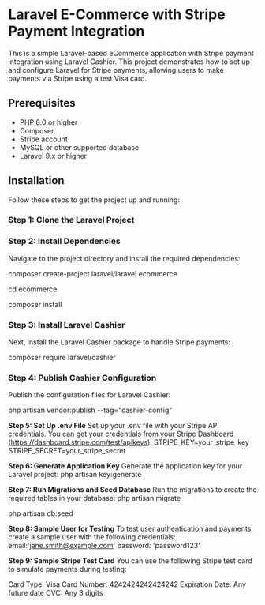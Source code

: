 # Laravel E-Commerce with Stripe Payment Integration

This is a simple Laravel-based eCommerce application with Stripe payment integration using Laravel Cashier. This project demonstrates how to set up and configure Laravel for Stripe payments, allowing users to make payments via Stripe using a test Visa card.

## Prerequisites

- PHP 8.0 or higher
- Composer
- Stripe account
- MySQL or other supported database
- Laravel 9.x or higher

## Installation

Follow these steps to get the project up and running:

### Step 1: Clone the Laravel Project

### Step 2: Install Dependencies
Navigate to the project directory and install the required dependencies:

composer create-project laravel/laravel ecommerce

cd ecommerce

composer install

### Step 3: Install Laravel Cashier
Next, install the Laravel Cashier package to handle Stripe payments:

composer require laravel/cashier

### Step 4: Publish Cashier Configuration
Publish the configuration files for Laravel Cashier:

php artisan vendor:publish --tag="cashier-config"

**Step 5: Set Up .env File**
Set up your .env file with your Stripe API credentials. You can get your credentials from your Stripe Dashboard (https://dashboard.stripe.com/test/apikeys):
STRIPE_KEY=your_stripe_key
STRIPE_SECRET=your_stripe_secret

**Step 6: Generate Application Key**
Generate the application key for your Laravel project:
php artisan key:generate

**Step 7: Run Migrations and Seed Database**
Run the migrations to create the required tables in your database:
php artisan migrate

php artisan db:seed

**Step 8: Sample User for Testing**
To test user authentication and payments, create a sample user with the following credentials:
email:'jane.smith@example.com'
password: 'password123'

**Step 9: Sample Stripe Test Card**
You can use the following Stripe test card to simulate payments during testing:

Card Type: Visa
Card Number: 4242424242424242
Expiration Date: Any future date
CVC: Any 3 digits





